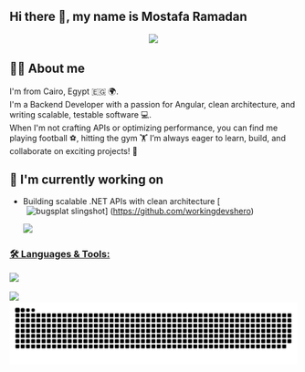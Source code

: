 ## Hi there 👋, my name is Mostafa Ramadan

  <p align="center"> 
      <img src="https://readme-typing-svg.herokuapp.com?font=Roboto&weight=600&size=22&pause=1500&color=FF5733&background=FFFFFF00&center=true&vCenter=true&width=500&lines=%F0%9F%91%8B+Welcome+to+the+Working+Dev's+Hero+%F0%9F%9A%80++;I'm+a+Backend+Developer">
  </p>

## 🙋‍♂️ About me
I'm from Cairo, Egypt 🇪🇬 🌍.  
I'm a Backend Developer with a passion for Angular, clean architecture, and writing scalable, testable software 💻.  
When I'm not crafting APIs or optimizing performance, you can find me playing football ⚽, hitting the gym 🏋️
I’m always eager to learn, build, and collaborate on exciting projects! 🚀  


## 🔭 I'm currently working on
- Building scalable .NET APIs with clean architecture 
[<img style="margin-left: 6.5px" src="assets/wdh-logo.png" alt="bugsplat slingshot" height="150px">]
(https://github.com/workingdevshero)

  <p align="left"> 
    <a href="https://www.linkedin.com/in/mostafaramadan1/">
      <img src="https://img.shields.io/badge/LinkedIn-0060A0?style=for-the-badge&logo=linkedin&logoColor=white" height="40"/>
  </p>

<h3 align="left">🛠️ Languages & Tools:</h3>
  <p align="left">
    <img src="https://skillicons.dev/icons?i=cpp,cs,dotnet,html,css,bootstrap,js,angular,git,postman,stackoverflow&perline=11"/>
  </p>


  
  <p align="left">
      <img src="https://github-readme-stats.vercel.app/api/top-langs?username=mostafaramadan1&layout=compact&langs_count=5&theme=codeSTACKr"/>
    <a/> <!-- Snake -->
      <img src="https://raw.githubusercontent.com/platane/snk/output/github-contribution-grid-snake-dark.svg">
  </p>
